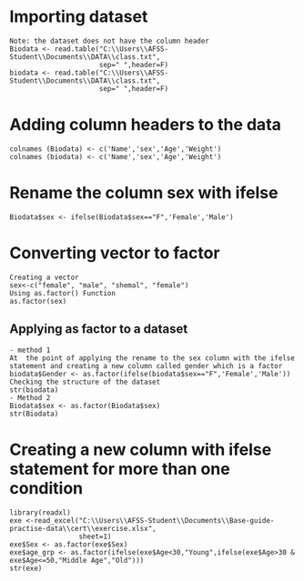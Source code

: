 # Importing dataset
```
Note: the dataset does not have the column header
Biodata <- read.table("C:\\Users\\AFSS-Student\\Documents\\DATA\\class.txt",
                      sep=" ",header=F)
biodata <- read.table("C:\\Users\\AFSS-Student\\Documents\\DATA\\class.txt",
                      sep=" ",header=F)
```
# Adding column headers to the data
```
colnames (Biodata) <- c('Name','sex','Age','Weight')
colnames (biodata) <- c('Name','sex','Age','Weight')
```
# Rename the column sex with ifelse
```
Biodata$sex <- ifelse(Biodata$sex=="F",'Female','Male')
```
# Converting vector to factor
```
Creating a vector 
sex<-c("female", "male", "shemal", "female") 
Using as.factor() Function
as.factor(sex)
```
## Applying as factor to a dataset 
```
- method 1
At  the point of applying the rename to the sex column with the ifelse statement and creating a new column called gender which is a factor
biodata$Gender <- as.factor(ifelse(biodata$sex=="F",'Female','Male'))
Checking the structure of the dataset
str(biodata)
- Method 2
Biodata$sex <- as.factor(Biodata$sex)
str(Biodata)
```
# Creating a new column with ifelse statement for more than one condition
```
library(readxl)
exe <-read_excel("C:\\Users\\AFSS-Student\\Documents\\Base-guide-practise-data\\cert\\exercise.xlsx",
                 sheet=1)
exe$Sex <- as.factor(exe$Sex)
exe$age_grp <- as.factor(ifelse(exe$Age<30,"Young",ifelse(exe$Age>30 & exe$Age<=50,"Middle Age","Old")))
str(exe)
```
